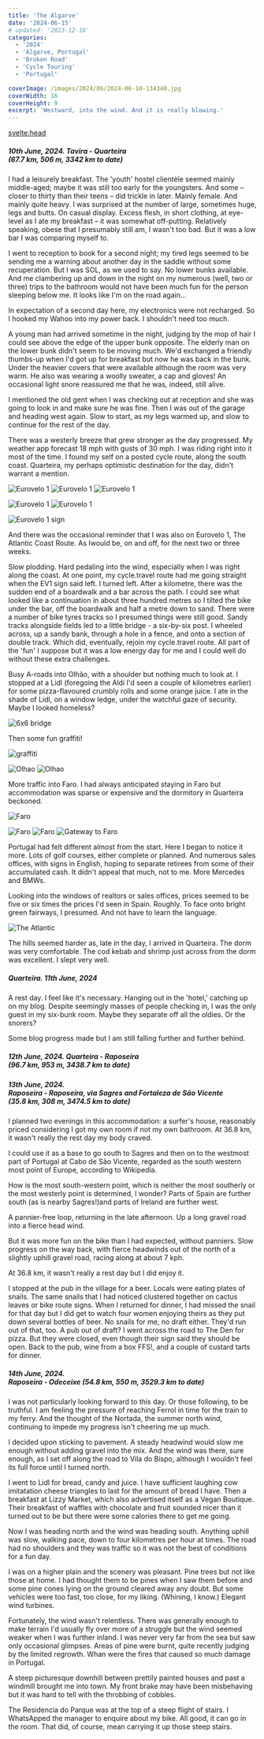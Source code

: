 ```yaml
---
title: 'The Algarve'
date: '2024-06-15'
# updated: '2023-12-16'
categories:
  - '2024'
  - 'Algarve, Portugal'
  - 'Broken Road'
  - 'Cycle Touring'
  - 'Portugal'

coverImage: /images/2024/06/2024-06-10-134340.jpg
coverWidth: 16
coverHeight: 9
excerpt: 'Westward, into the wind. And it is really blowing.'
---
```


<script>
	import Callout from '$lib/components/Callout.svelte'
  import Img from '$lib/components/Img.svelte'  
</script>

<svelte:head>

  <title>2024 Europe</title>
</svelte:head>

<section class="card">
  <h5>
      10th June, 2024.
      Tavira - Quarteira<br/>
      (67.7 km, 506 m, 3342 km to date)
  </h5>

  <p>I had a leisurely breakfast. The 'youth' hostel client&egrave;le seemed mainly middle-aged; maybe it was still too early for the youngsters. And some &ndash; closer to thirty than their teens &ndash; did trickle in later. Mainly female. And mainly quite heavy. I was surprised at the number of large, sometimes huge, legs and butts. On casual display. Excess flesh, in short clothing, at eye-level as I ate my breakfast &ndash; it was somewhat off-putting. Relatively speaking, obese that I presumably still am, I wasn't too bad. But it was a low bar I was comparing myself to.</p>

  <p>I went to reception to book for a second night; my tired legs seemed to be sending me a warning about another day in the saddle without some recuperation. But I was SOL, as we used to say. No lower bunks available. And me clambering up and down in the night on my numerous (well, two or three) trips to the bathroom would not have been much fun for the person sleeping below me. It looks like I'm on the road again...</p>

  <p>In expectation of a second day here, my electronics were not recharged. So I hooked my Wahoo into my power back. I shouldn't need too much. </p>

  <p>A young man had arrived sometime in the night, judging by the mop of hair I could see above the edge of the upper bunk opposite. The elderly man on the lower bunk didn't seem to be moving much. We'd exchanged a friendly thumbs-up when I'd got up for breakfast but now he was back in the bunk. Under the heavier covers that were available although the room was very warm.  He also was wearing a woolly sweater, a cap and gloves! An occasional light snore reassured me that he was, indeed, still alive.</p>

  <p>I mentioned the old gent when I was checking out at reception and she was going to look in and make sure he was fine. Then I was out of the garage and heading west again. Slow to start, as my legs warmed up, and slow to continue for the rest of the day.</p>

  <p>There was a westerly breeze that grew stronger as the day progressed. My weather app forecast 18 mph with gusts of 30 mph. I was riding right into it most of the time. I found my self on a posted cycle route, along the south coast. Quarteira, my perhaps optimistic destination for the day, didn't warrant a mention.</p>

<Img
    src="/images/2024/06/2024-06-10-120842.jpg"
    alt="Eurovelo 1"
  />
<Img
    src="/images/2024/06/2024-06-10-120852.jpg"
    alt="Eurovelo 1"
  />
<Img
    src="/images/2024/06/2024-06-10-124800.jpg"
    alt="Eurovelo 1"
  />

<Img
    src="/images/2024/06/2024-06-10-125332.jpg"
    alt="Eurovelo 1"
  />
<Img
    src="/images/2024/06/2024-06-10-125740.jpg"
    alt="Eurovelo 1"
  />

<Img
    src="/images/2024/06/2024-06-10-134340.jpg"
    alt="Eurovelo 1 sign"
  />

   <p>And there was the occasional reminder that I was also on Eurovelo 1, The Atlantic Coast Route. As Iwould be, on and off, for the next two or three weeks.</p>

   <p>Slow plodding. Hard pedaling into the wind, especially when I was right along the coast. At one point, my cycle.travel route had me going straight when the EV1 sign said left. I turned left. After a kilometre, there was the sudden end of a boardwalk and a bar across the path. I could see what looked like a continuation in about three hundred metres so I tilted the bike under the bar, off the boardwalk and half a metre down to sand. There were a number of bike tyres tracks so I presumed things were still good. Sandy tracks alongside fields led to a little bridge - a six-by-six post. I wheeled across, up a sandy bank, through a hole in a fence, and onto a section of double track. Which did, eventually, rejoin my cycle.travel route. All part of the 'fun' I suppose but it was a low energy day for me and I could well do without these extra challenges.</p>

   <p>Busy A-roads into Olh&atilde;o, with a shoulder but nothing much to look at. I stopped at a Lidl (foregoing the Aldi I'd seen a couple of kilometres earlier) for some pizza-flavoured crumbly rolls and some orange juice. I ate in the shade of Lidl, on a window ledge, under the watchful gaze of security. Maybe I looked homeless?</p>

<div class="w-80">
  <Img
      src="/images/2024/06/2024-06-10-15-06-55-phone.jpg"
      alt="6x6 bridge"      
    />
</div>

  <p>Then some fun graffiti!</p>

<Img
    src="/images/2024/06/2024-06-10-142432.jpg"
    alt="graffiti"
    caption="Olh&atilde;o"
  />

<Img
    src="/images/2024/06/2024-06-10-142439.jpg"
    alt="Olhao"
  />
<Img
    src="/images/2024/06/2024-06-10-142447.jpg"
    alt="Olhao"
  />

<p>More traffic into Faro. I had always anticipated staying in Faro but accommodation was sparse or expensive and the dormitory in Quarteira beckoned.</p>
<Img
    src="/images/2024/06/2024-06-10-163708.jpg"
    alt="Faro"
  />

<Img
    src="/images/2024/06/2024-06-10-163819.jpg"
    alt="Faro"
    caption="A slow and unexciting entry to Faro"
  />
<Img
    src="/images/2024/06/2024-06-10-165213.jpg"
    alt="Faro"
  />
<Img
    src="/images/2024/06/2024-06-10-165706.jpg"
    alt="Gateway to Faro"
    caption="The Gateway to Faro"
  />

<p>Portugal had felt different almost from the start. Here I began to notice it more. Lots of golf courses, either complete or planned. And numerous sales offices, with signs in English, hoping to separate retirees from some of their accumulated cash. It didn't appeal that much, not to me. More Mercedes and BMWs. </p>

<p>Looking into the windows of realtors or sales offices, prices seemed to be five or six times the prices I'd seen in Spain. Roughly. To face onto bright green fairways, I presumed. And not have to learn the language. </p>
<Img
    src="/images/2024/06/2024-06-10-190749.jpg"
    alt="The Atlantic"
    caption="The first real sight of the Atlantic for a few weeks."
  />

  <p>The hills seemed harder as, late in the day, I arrived in Quarteira. The dorm was very comfortable. The cod kebab and shrimp just across from the dorm was excellent. I slept very well.</p>

</section>

<section class="card">
<h5>
  	Quarteira. 11th June, 2024
</h5>

<p>A rest day. I feel like it's necessary. Hanging out in the 'hotel,' catching up on my blog. Despite seemingly masses of people checking in, I was the only guest in my six-bunk room. Maybe they separate off all the oldies. Or the snorers? </p>

<p>Some blog progress made but I am still falling further and further behind. </p>
</section>

<section class="card">
  <h5>
      12th June, 2024.
      Quarteira - Raposeira<br/>
      (96.7 km, 953 m, 3438.7 km to date)
  </h5>
</section>
<section class="card">
  <h5>
      13th June, 2024.<br/>
      Raposeira - Raposeira, via Sagres and Fortaleza de S&atilde;o Vicente<br/>
      (35.8 km, 308 m, 3474.5 km to date)
  </h5>

  <p>I planned two evenings in this accommodation: a surfer's house, reasonably priced considering I got my own room if not my own bathroom. At 36.8 km, it wasn't really the rest day my body craved. </p>

  <p>I could use it as a base to go south to Sagres and then on to the westmost part of Portugal at Cabo de S&atilde;o Vicente, regarded as the south western most point of Europe, according to Wikipedia.  </p>

  <p>How is the most south-western point, which is neither the most southerly or the most westerly point is determined, I wonder? Parts of Spain are further south (as is nearby Sagres!)and parts of Ireland are further west. </p>

  <p>A pannier-free loop, returning in the late afternoon. Up a long gravel road into a fierce head wind. </p>

  <p>But it was more fun on the bike than I had expected, without panniers. Slow progress on the way back, with fierce headwinds out of the north of a slightly uphill gravel road, racing along at about 7 kph.</p>

  <p>At 36.8 km, it wasn't really a rest day but I did enjoy it. </p>

  <p>I stopped at the pub in the village for a beer. Locals were eating plates of snails. The same snails that I had noticed clustered together on cactus leaves or bike route signs. When I returned for dinner, I had missed the snail for that day but I did get to watch four women enjoying theirs as they put down several bottles of beer. No snails for me, no draft either. They'd run out of that, too. A pub out of draft? I went across the road to The Den for pizza. But they were closed, even though their sign said they should be open. Back to the pub, wine from a box FFS!, and a couple of custard tarts for dinner.</p>
</section>

<section class="card">
  <h5>
      14th June, 2024.<br/>
      Raposeira - Odeceixe
      (54.8 km, 550 m, 3529.3 km to date)
  </h5>

  <p>I was not particularly looking forward to this day. Or those following, to be truthful. I am feeling the pressure of reaching Ferrol in time for the train to my ferry. And the thought of the Nortada, the summer north wind, continuing to impede my progress isn't cheering me up much. </p>

  <p>I decided upon sticking to pavement. A steady headwind would slow me enough without adding gravel into the mix. And the wind was there, sure enough, as I set off along the road to Vila do Bispo, although I wouldn't feel its full force until I turned north.</p>

  <p>I went to Lidl for bread, candy and juice. I have sufficient laughing cow imitatation cheese triangles to last for the amount of bread I have. Then a breakfast at Lizzy Market, which also advertised itself as a Vegan Boutique. Their breakfast of waffles with chocolate and fruit sounded nicer than it turned out to be but there were some calories there to get me going.</p>

  <p>Now I was heading north and the wind was heading south. Anything uphill was slow, walking pace, down to four kilometres per hour at times. The road had no shoulders and they was traffic so it was not the best of conditions for a fun day. </p>

  <p>I was on a higher plain and the scenery was pleasant. Pine trees but not like those at home. I had thought them to be pines when I saw them before and some pine cones lying on the ground cleared away any doubt. But some vehicles were too fast, too close, for my liking. (Whining, I know.) Elegant wind turbines.</p>

  <p>Fortunately, the wind wasn't relentless. There was generally enough to make terrain I'd usually fly over more of a struggle but the wind seemed weaker when I was further inland. I was never very far from the sea but saw only occasional glimpses. Areas of pine were burnt, quite recently judging by the limited regrowth. Whan were the fires that caused so much damage in Portugal. </p>

  <p>A steep picturesque downhill between prettily painted houses and past a windmill brought me into town. My front brake may have been misbehaving but it was hard to tell with the throbbing of cobbles.</p>

  <p>The Residencia do Parque was at the top of a steep flight of stairs. I WhatsApped the manager to enquire about my bike. All good, it can go in the room. That did, of course, mean carrying it up those steep stairs.</p>
</section>
